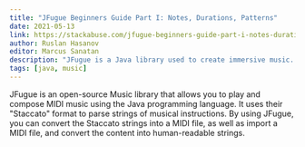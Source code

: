 ```yaml
---
title: "JFugue Beginners Guide Part I: Notes, Durations, Patterns"
date: 2021-05-13
link: https://stackabuse.com/jfugue-beginners-guide-part-i-notes-durations-patterns
author: Ruslan Hasanov
editor: Marcus Sanatan
description: "JFugue is a Java library used to create immersive music. In this guide, we'll take a look at how to use notes, durations and patterns for basic music generation."
tags: [java, music]
---
```


JFugue is an open-source Music library that allows you to play and compose MIDI music using the Java programming language. It uses their "Staccato" format to parse strings of musical instructions. By using JFugue, you can convert the Staccato strings into a MIDI file, as well as import a MIDI file, and convert the content into human-readable strings.
